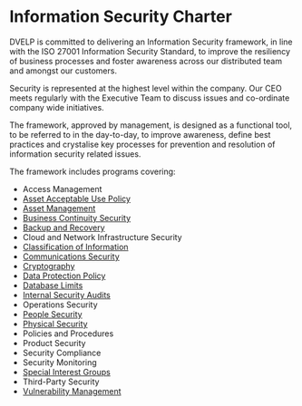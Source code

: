 # Information Security Charter

DVELP is committed to delivering an Information Security framework, in line
with the ISO 27001 Information Security Standard, to improve the resiliency of
business processes and foster awareness across our distributed team and amongst
our customers.

Security is represented at the highest level within the company. Our CEO
meets regularly with the Executive Team to discuss issues and co-ordinate
company wide initiatives.

The framework, approved by management, is designed as a functional tool, to be
referred to in the day-to-day, to improve awareness, define best practices and
crystalise key processes for prevention and resolution of information security
related issues.

The framework includes programs covering:

* Access Management
* [Asset Acceptable Use Policy](acceptable-use.md)
* [Asset Management](asset-management.md)
* [Business Continuity Security](business-continuity.md)
* [Backup and Recovery](backup-recovery-policy.md)
* Cloud and Network Infrastructure Security
* [Classification of Information](classification-of-information.md)
* [Communications Security](info-communication-policy.md)
* [Cryptography](use-of-cryptographic-controls-policy.md)
* [Data Protection Policy](data-protection-policy.md)
* [Database Limits](database-limits.md)
* [Internal Security Audits](internal-security-audit.md)
* Operations Security
* [People Security](people-security.md)
* [Physical Security](physical-and-environmental-security.md)
* Policies and Procedures
* Product Security
* Security Compliance
* Security Monitoring
* [Special Interest Groups](special-interest-groups.md)
* Third-Party Security
* [Vulnerability Management](vulnerability-management.md)

